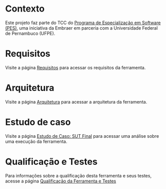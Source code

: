 # Contexto
Este projeto faz parte do TCC do [Programa de Especialização em Software (PES)](https://embraer.com/br/pt/pes), uma iniciativa da Embraer em parceria com a Universidade Federal de Pernambuco (UFPE).

# Requisitos
Visite a página [Requisitos](https://github.com/GabrielSSAraujo/dc_cc_analyzer/wiki/Requisitos) para acessar os requisitos da ferramenta.

# Arquitetura
Visite a página [Arquitetura](https://github.com/GabrielSSAraujo/dc_cc_analyzer/wiki/Arquitetura) para acessar a arquitetura da ferramenta.

# Estudo de caso
Visite a página [Estudo de Caso: SUT Final](https://github.com/GabrielSSAraujo/dc_cc_analyzer/wiki/Estudo-de-Caso:-SUT-Final) para acessar uma análise sobre uma execução da ferramenta.

# Qualificação e Testes
Para informações sobre a qualificação desta ferramenta e seus testes, acesse a página [Qualificação da Ferramenta e Testes](https://github.com/GabrielSSAraujo/dc_cc_analyzer/wiki/Qualifica%C3%A7%C3%A3o-da-Ferramenta-e-Testes)
